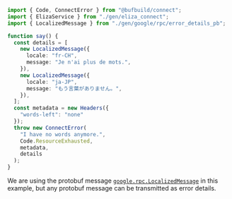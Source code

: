 

```ts
import { Code, ConnectError } from "@bufbuild/connect";
import { ElizaService } from "./gen/eliza_connect";
import { LocalizedMessage } from "./gen/google/rpc/error_details_pb";

function say() {
  const details = [
    new LocalizedMessage({
      locale: "fr-CH",
      message: "Je n'ai plus de mots.",
    }),
    new LocalizedMessage({
      locale: "ja-JP",
      message: "もう言葉がありません。",
    }),
  ];
  const metadata = new Headers({
    "words-left": "none"
  });
  throw new ConnectError(
    "I have no words anymore.",
    Code.ResourceExhausted,
    metadata,
    details
  );
}
```

We are using the protobuf message [`google.rpc.LocalizedMessage`](https://buf.build/googleapis/googleapis/file/main:google/rpc/error_details.proto#L241)
in this example, but any protobuf message can be transmitted as error details.

